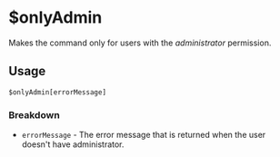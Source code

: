 # $onlyAdmin
Makes the command only for users with the *administrator* permission.

## Usage
```
$onlyAdmin[errorMessage]
```

### Breakdown
- `errorMessage` - The error message that is returned when the user doesn't have administrator.
